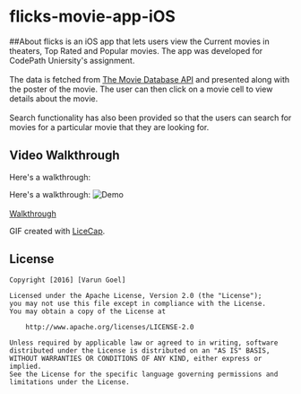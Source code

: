 # flicks-movie-app-iOS

##About
flicks is an iOS app that lets users view the Current movies in theaters, Top Rated and Popular movies. The app was developed for CodePath Uniersity's assignment. <br><br>
The data is fetched from <a href="http://docs.themoviedb.apiary.io/#reference/movies">The Movie Database API</a> and presented along with the poster of the movie. The user can then click on a movie cell to view details about the movie. <br><br>
Search functionality has also been provided so that the users can search for movies for a particular movie that they are looking for.

## Video Walkthrough 

Here's a walkthrough:

Here's a walkthrough:
![Demo](http://i.imgur.com/NxfORxD.gif)
<br><br>
<a href="http://i.imgur.com/NxfORxD.gif">Walkthrough</a>

GIF created with [LiceCap](http://www.cockos.com/licecap/).

## License

    Copyright [2016] [Varun Goel]

    Licensed under the Apache License, Version 2.0 (the "License");
    you may not use this file except in compliance with the License.
    You may obtain a copy of the License at

        http://www.apache.org/licenses/LICENSE-2.0

    Unless required by applicable law or agreed to in writing, software
    distributed under the License is distributed on an "AS IS" BASIS,
    WITHOUT WARRANTIES OR CONDITIONS OF ANY KIND, either express or implied.
    See the License for the specific language governing permissions and
    limitations under the License.
